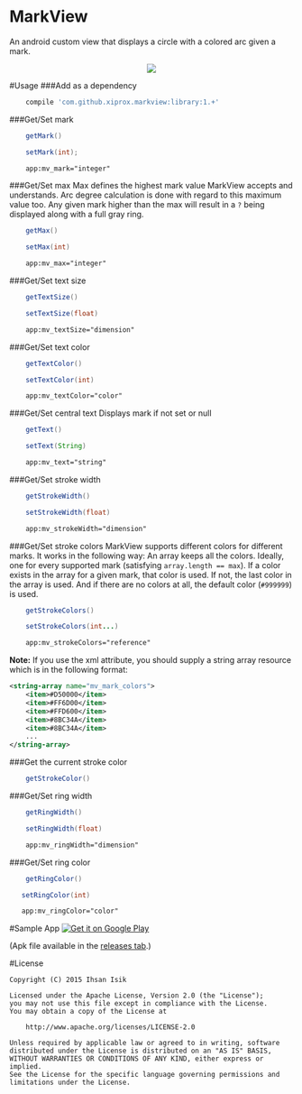 MarkView
=========
An android custom view that displays a circle with a colored arc given a mark.

<p align="center">
<img src="http://puu.sh/hJkWQ/7f2598cb62.png" />
</p>

#Usage
###Add as a dependency
```groovy
    compile 'com.github.xiprox.markview:library:1.+'
```

###Get/Set mark
```java
    getMark()
```
```java
    setMark(int);
```
```xml
    app:mv_mark="integer"
```

###Get/Set max
Max defines the highest mark value MarkView accepts and understands. Arc degree calculation is done with regard to this maximum value too. Any given mark higher than the max will result in a `?` being displayed along with a full gray ring.

```java
    getMax()
```
```java
    setMax(int)
```
```xml
    app:mv_max="integer"
```

###Get/Set text size
```java
    getTextSize()
```
```java
    setTextSize(float)
```
```xml
    app:mv_textSize="dimension"
```

###Get/Set text color
```java
    getTextColor()
```
```java
    setTextColor(int)
```
```xml
    app:mv_textColor="color"
```

###Get/Set central text
Displays mark if not set or null
```java
    getText()
```
```java
    setText(String)
```
```xml
    app:mv_text="string"
```

###Get/Set stroke width
```java
    getStrokeWidth()
```
```java
    setStrokeWidth(float)
```
```xml
    app:mv_strokeWidth="dimension"
```

###Get/Set stroke colors
MarkView supports different colors for different marks. It works in the following way:
An array keeps all the colors. Ideally, one for every supported mark (satisfying `array.length == max`). If a color exists in the array for a given mark, that color is used. If not, the last color in the array is used. And if there are no colors at all, the default color (`#999999`) is used.

```java
    getStrokeColors()
```
```java
    setStrokeColors(int...)
```
```xml
    app:mv_strokeColors="reference"
```
**Note:** If you use the xml attribute, you should supply a string array resource which is in the following format:
```xml
<string-array name="mv_mark_colors">
    <item>#D50000</item>
    <item>#FF6D00</item>
    <item>#FFD600</item>
    <item>#8BC34A</item>
    <item>#8BC34A</item>
    ...
</string-array>
```

###Get the current stroke color
```java
    getStrokeColor()
```

###Get/Set ring width
```java
    getRingWidth()
```
```java
    setRingWidth(float)
```
```xml
    app:mv_ringWidth="dimension"
```

###Get/Set ring color
```java
    getRingColor()
```
```java
   setRingColor(int)
```
```xml
   app:mv_ringColor="color"
```

#Sample App
<a href="https://play.google.com/store/apps/details?id=tr.xip.markview.sample">
<img alt="Get it on Google Play"
src="https://developer.android.com/images/brand/en_generic_rgb_wo_45.png" />
</a>

(Apk file available in the <a href="https://github.com/xiprox/MarkView/releases">releases tab</a>.)

#License
```
Copyright (C) 2015 Ihsan Isik

Licensed under the Apache License, Version 2.0 (the "License");
you may not use this file except in compliance with the License.
You may obtain a copy of the License at

    http://www.apache.org/licenses/LICENSE-2.0

Unless required by applicable law or agreed to in writing, software
distributed under the License is distributed on an "AS IS" BASIS,
WITHOUT WARRANTIES OR CONDITIONS OF ANY KIND, either express or implied.
See the License for the specific language governing permissions and
limitations under the License.
```
